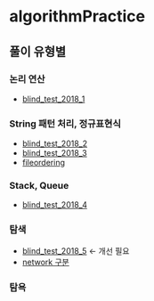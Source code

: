 # algorithmPractice

## 풀이 유형별

### 논리 연산

* [blind_test_2018_1](https://github.com/bcnote3314/algorithmPractice/blob/main/programmers/kakao/blind_test_2018_1.py)

### String 패턴 처리, 정규표현식

* [blind_test_2018_2](https://github.com/bcnote3314/algorithmPractice/blob/main/programmers/kakao/blind_test_2018_2.py)
* [blind_test_2018_3](https://github.com/bcnote3314/algorithmPractice/blob/main/programmers/kakao/blind_test_2018_3.py)
* [fileordering](https://github.com/bcnote3314/algorithmPractice/blob/main/programmers/kakao/fileordering.py)

### Stack, Queue

* [blind_test_2018_4](https://github.com/bcnote3314/algorithmPractice/blob/main/programmers/kakao/blind_test_2018_4.py)


### 탐색

* [blind_test_2018_5](https://github.com/bcnote3314/algorithmPractice/blob/main/programmers/kakao/blind_test_2018_5.py) <- 개선 필요
* [network 구분](https://github.com/bcnote3314/algorithmPractice/blob/main/programmers/base/network.py)

### 탐욕

###


